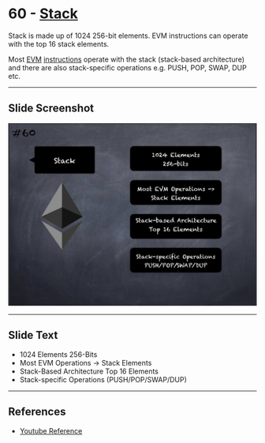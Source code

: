# 60 - [Stack](Stack.md)

Stack is made up of 1024 256-bit elements. EVM instructions can operate with the top 16 stack elements. 

Most [EVM](EVM.md) [instructions](Instruction%20Set.md) operate with the stack (stack-based architecture) and there are also stack-specific operations e.g. PUSH, POP, SWAP, DUP etc.

___
## Slide Screenshot
![060.jpg](../../images/1.%20Ethereum%20101/060.jpg)
___
## Slide Text
- 1024 Elements 256-Bits
- Most EVM Operations -> Stack Elements
- Stack-Based Architecture Top 16 Elements
- Stack-specific Operations (PUSH/POP/SWAP/DUP) 
___
## References
- [Youtube Reference](https://youtu.be/ltvTIr4K63s?t=1710)